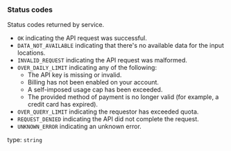 <!--- This is a generated file, do not edit! -->
<!--- [START maps_http_schema_elevationstatus] -->
<h3 class="schema-object" id="ElevationStatus">Status codes</h3>

Status codes returned by service.

- `OK` indicating the API request was successful.
- `DATA_NOT_AVAILABLE` indicating that there's no available data for the input locations.
- `INVALID_REQUEST` indicating the API request was malformed.
- `OVER_DAILY_LIMIT` indicating any of the following:
  - The API key is missing or invalid.
  - Billing has not been enabled on your account.
  - A self-imposed usage cap has been exceeded.
  - The provided method of payment is no longer valid (for example, a credit card has expired).
- `OVER_QUERY_LIMIT` indicating the requestor has exceeded quota.
- `REQUEST_DENIED` indicating the API did not complete the request.
- `UNKNOWN_ERROR` indicating an unknown error.

type: `string`

<!--- [END maps_http_schema_elevationstatus] -->
